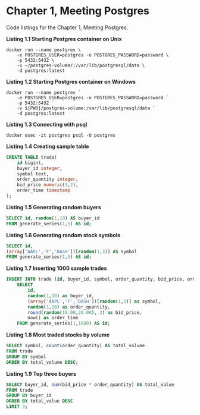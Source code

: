 # Chapter 1, Meeting Postgres

Code listings for the Chapter 1, Meeting Postgres.

**Listing 1.1 Starting Postgres container on Unix**
```shell
docker run --name postgres \
    -e POSTGRES_USER=postgres -e POSTGRES_PASSWORD=password \
    -p 5432:5432 \
    -v ~/postgres-volume/:/var/lib/postgresql/data \
    -d postgres:latest
```

**Listing 1.2 Starting Postgres container on Windows**
```shell
docker run --name postgres `
    -e POSTGRES_USER=postgres -e POSTGRES_PASSWORD=password `
    -p 5432:5432 `
    -v ${PWD}/postgres-volume:/var/lib/postgresql/data `
    -d postgres:latest
```

**Listing 1.3 Connecting with psql**
```shell
docker exec -it postgres psql -U postgres
```

**Listing 1.4 Creating sample table**
```sql
CREATE TABLE trade(
    id bigint,
    buyer_id integer,
    symbol text,
    order_quantity integer,
    bid_price numeric(5,2),
    order_time timestamp
);
```

**Listing 1.5 Generating random buyers**
```sql
SELECT id, random(1,10) AS buyer_id 
FROM generate_series(1,5) AS id;
```

**Listing 1.6 Generating random stock symbols**
```sql
SELECT id, 
(array['AAPL','F','DASH'])[random(1,3)] AS symbol 
FROM generate_series(1,5) AS id;
```

**Listing 1.7 Inserting 1000 sample trades**
```sql
INSERT INTO trade (id, buyer_id, symbol, order_quantity, bid_price, order_time)
    SELECT
        id,
        random(1,10) as buyer_id,
        (array['AAPL','F','DASH'])[random(1,3)] as symbol,
        random(1,20) as order_quantity,
        round(random(10.00,20.00), 2) as bid_price,
        now() as order_time
    FROM generate_series(1,1000) AS id;
```

**Listing 1.8 Most traded stocks by volume**
```sql
SELECT symbol, count(order_quantity) AS total_volume
FROM trade
GROUP BY symbol
ORDER BY total_volume DESC;
```

**Listing 1.9 Top three buyers**
```sql
SELECT buyer_id, sum(bid_price * order_quantity) AS total_value
FROM trade
GROUP BY buyer_id
ORDER BY total_value DESC
LIMIT 3;
```
